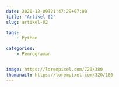 ```yaml
---
date: 2020-12-09T21:47:29+07:00
title: "Artikel 02"
slug: artikel-02

tags:
    - Python

categories:
    - Pemrograman


image: https://lorempixel.com/720/380
thumbnail: https://lorempixel.com/320/160
---
```

